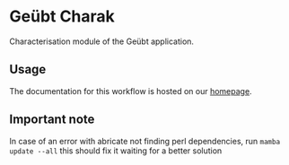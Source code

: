 # Geübt Charak

Characterisation module of the Geübt application.

## Usage

The documentation for this workflow is hosted on our [homepage](https://nrw-geubt.github.io/geuebt-charak/).

## Important note

In case of an error with abricate not finding perl dependencies, run `mamba update --all` this should fix it waiting for a better solution